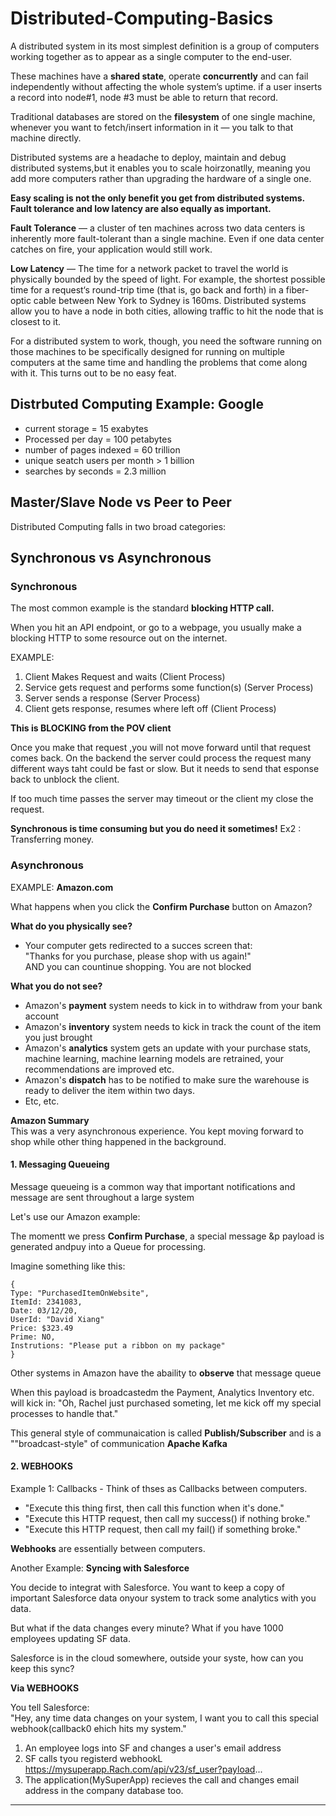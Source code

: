 # Distributed-Computing-Basics

 A distributed system in its most simplest definition is a group of computers working together as to appear as a single computer to the end-user.

These machines have a **shared state**, operate **concurrently** and can fail independently without affecting the whole system’s uptime.
if a user inserts a record into node#1, node #3 must be able to return that record.

Traditional databases are stored on the **filesystem** of one single machine, whenever you want to fetch/insert information in it — you talk to that machine directly.

Distributed systems are a headache to deploy, maintain and debug distributed systems,but it enables you to scale hoirzonatlly, meaning
you add more computers rather than upgrading the hardware of a single one.

**Easy scaling is not the only benefit you get from distributed systems. Fault tolerance and low latency are also equally as important.**

**Fault Tolerance** — a cluster of ten machines across two data centers is inherently more fault-tolerant than a single machine. Even if one data center catches on fire, your application would still work.

**Low Latency** — The time for a network packet to travel the world is physically bounded by the speed of light. For example, the shortest possible time for a request‘s round-trip time (that is, go back and forth) in a fiber-optic cable between New York to Sydney is 160ms. Distributed systems allow you to have a node in both cities, allowing traffic to hit the node that is closest to it.

For a distributed system to work, though, you need the software running on those machines to be specifically designed for running on multiple computers at the same time and handling the problems that come along with it. This turns out to be no easy feat.

## Distrbuted Computing Example: Google
- current storage = 15 exabytes
- Processed per day = 100 petabytes
- number of pages indexed = 60 trillion
- unique seatch users per month > 1 billion
- searches by seconds = 2.3 million

## Master/Slave Node vs Peer to Peer
Distributed Computing falls in two broad categories:

## Synchronous vs Asynchronous

### Synchronous
The most common example is the standard **blocking HTTP call.**

When you hit an API endpoint, or go to a webpage, you usually make a blocking HTTP to some resource out on the internet.

EXAMPLE:
1. Client Makes Request and waits (Client Process)
2. Service gets request and performs some function(s) (Server Process)
3. Server sends a response (Server Process)
4. Client gets response, resumes where left off (Client Process)

**This is BLOCKING from the POV client**

Once you make that request ,you will not move forward until that request comes back. On the backend the server could process the request many different ways taht could be fast or slow. But it needs to send that esponse back to unblock the client. 

If too much time passes the server may timeout or the client my close the request.

**Synchronous is time consuming but you do need it sometimes!** Ex2 : Transferring money. 

### Asynchronous
EXAMPLE: **Amazon.com**

What happens when you click the **Confirm Purchase** button on Amazon?

**What do you physically see?**
- Your computer gets redirected to a succes screen that: <br>
"Thanks for you purchase, please shop with us again!"<br>
AND you can countinue shopping. You are not blocked

**What you do not see?**
- Amazon's **payment** system needs to kick in to withdraw from your bank account
- Amazon's **inventory** system needs to kick in track the count of the item you just brought
- Amazon's **analytics** system gets an update with your purchase stats, machine learning, machine learning models are retrained, your recommendations are improved  etc.
- Amazon's **dispatch** has to be notified to make sure the warehouse is ready to deliver the item within two days.
- Etc, etc. 

**Amazon Summary**<br>
This was a very asynchronous experience. You kept moving forward to shop while other thing happened in the background.

#### 1. Messaging Queueing
Message queueing is a common way that important notifications and message are sent throughout a large system

Let's use our Amazon example: 

The momentt we press **Confirm Purchase**, a special message &p payload is generated andpuy into a Queue for processing.

Imagine something like this: 
``` 
{
Type: "PurchasedItemOnWebsite",
ItemId: 2341083, 
Date: 03/12/20,
UserId: "David Xiang"
Price: $323.49
Prime: NO, 
Instrutions: "Please put a ribbon on my package"
}
```

Other systems in Amazon have the abaility to **observe** that message queue

When this payload is broadcastedm the Payment, Analytics Inventory etc. will kick in: "Oh, Rachel just purchased someting, let me kick off my special processes to handle that."

This general style of communaication is called **Publish/Subscriber** and is a ""broadcast-style" of communication **Apache Kafka**

#### 2. WEBHOOKS

Example 1: Callbacks - Think of thses as Callbacks between computers.

- "Execute this thing first, then call this function when it's done." 
- "Execute this HTTP request, then call my success() if nothing broke."
- "Execute this HTTP request, then call my fail() if something broke."

**Webhooks** are essentially between computers.

Another Example: **Syncing with Salesforce**

You decide to integrat with Salesforce. You want to keep a copy of important Salesforce data onyour system to track some analytics with you data.

But what if the data changes every minute?
What if you have 1000 employees updating SF data.

Salesforce is in the cloud somewhere, outside your syste, how can you keep this sync?

**Via WEBHOOKS**

You tell Salesforce: <br>
"Hey, any time data changes on your system, I want you to call this special webhook(callback0 ehich hits my system." 

1. An employee logs into SF and changes a user's email address
2. SF calls tyou registerd webhookL
https://mysuperapp.Rach.com/api/v23/sf_user?payload...
2. The application(MySuperApp) recieves the call and changes email address in the company database too. 
---
